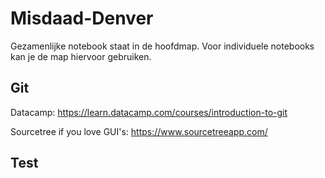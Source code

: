 # Misdaad-Denver
Gezamenlijke notebook staat in de hoofdmap. Voor individuele notebooks kan je de map hiervoor gebruiken.

## Git
Datacamp: https://learn.datacamp.com/courses/introduction-to-git

Sourcetree if you love GUI's: https://www.sourcetreeapp.com/

## Test